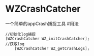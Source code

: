 # WZCrashCatcher
一个简单的appCrash捕捉工具
#用法
>>>
    //初始化log捕捉
	[WZCrashCatcher WZ_initCrashCatcher];
    //获取log
    	[WZCrashCatcher WZ_getCrashLogs];
>>>

